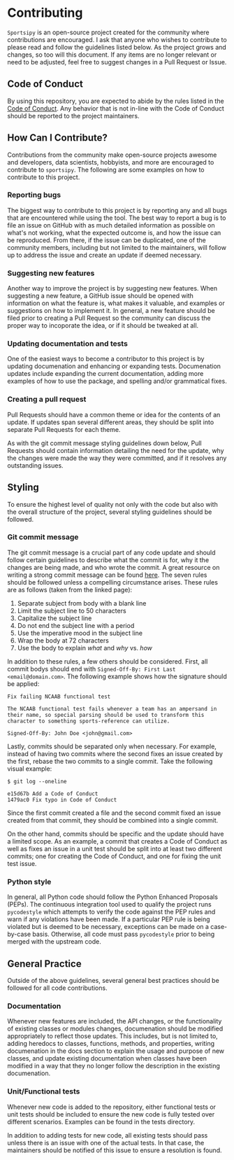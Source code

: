 # Contributing

`Sportsipy` is an open-source project created for the community where
contributions are encouraged. I ask that anyone who wishes to contribute to
please read and follow the guidelines listed below. As the project grows and
changes, so too will this document. If any items are no longer relevant or need
to be adjusted, feel free to suggest changes in a Pull Request or Issue.

## Code of Conduct

By using this repository, you are expected to abide by the rules listed in the
[Code of Conduct](CODE_OF_CONDUCT.md). Any behavior that is not in-line with the
Code of Conduct should be reported to the project maintainers.

## How Can I Contribute?

Contributions from the community make open-source projects awesome and
developers, data scientists, hobbyists, and more are encouraged to contribute to
`sportsipy`. The following are some examples on how to contribute to this
project.

### Reporting bugs

The biggest way to contribute to this project is by reporting any and all bugs
that are encountered while using the tool. The best way to report a bug is to
file an issue on GitHub with as much detailed information as possible on what's
not working, what the expected outcome is, and how the issue can be reproduced.
From there, if the issue can be duplicated, one of the community members,
including but not limited to the maintainers, will follow up to address the
issue and create an update if deemed necessary.

### Suggesting new features

Another way to improve the project is by suggesting new features. When
suggesting a new feature, a GitHub issue should be opened with information on
what the feature is, what makes it valuable, and examples or suggestions on how
to implement it. In general, a new feature should be filed prior to creating a
Pull Request so the community can discuss the proper way to incoporate the idea,
or if it should be tweaked at all.

### Updating documentation and tests

One of the easiest ways to become a contributor to this project is by updating
documenation and enhancing or expanding tests. Documenation updates include
expanding the current documentation, adding more examples of how to use the
package, and spelling and/or grammatical fixes.

### Creating a pull request

Pull Requests should have a common theme or idea for the contents of an update.
If updates span several different areas, they should be split into separate Pull
Requests for each theme.

As with the git commit message styling guidelines down below, Pull Requests
should contain information detailing the need for the update, why the changes
were made the way they were committed, and if it resolves any outstanding
issues.

## Styling

To ensure the highest level of quality not only with the code but also with the
overall structure of the project, several styling guidelines should be followed.

### Git commit message

The git commit message is a crucial part of any code update and should follow
certain guidelines to describe what the commit is for, why it the changes are
being made, and who wrote the commit. A great resource on writing a strong
commit message can be found [here](https://chris.beams.io/posts/git-commit/).
The seven rules should be followed unless a compelling circumstance arises.
These rules are as follows (taken from the linked page):

  1. Separate subject from body with a blank line
  2. Limit the subject line to 50 characters
  3. Capitalize the subject line
  4. Do not end the subject line with a period
  5. Use the imperative mood in the subject line
  6. Wrap the body at 72 characters
  7. Use the body to explain _what_ and _why_ vs. _how_

In addition to these rules, a few others should be considered. First, all commit
bodys should end with `Signed-Off-By: First Last <email@domain.com>`. The
following example shows how the signature should be applied:

```text
Fix failing NCAAB functional test

The NCAAB functional test fails whenever a team has an ampersand in
their name, so special parsing should be used to transform this
character to something sports-reference can utilize.

Signed-Off-By: John Doe <john@gmail.com>
```

Lastly, commits should be separated only when necessary. For example, instead of
having two commits where the second fixes an issue created by the first, rebase
the two commits to a single commit. Take the following visual example:

```text
$ git log --oneline

e15d67b Add a Code of Conduct
1479ac0 Fix typo in Code of Conduct
```

Since the first commit created a file and the second commit fixed an issue
created from that commit, they should be combined into a single commit.

On the other hand, commits should be specific and the update should have a
limited scope. As an example, a commit that creates a Code of Conduct as well as
fixes an issue in a unit test should be split into at least two different
commits; one for creating the Code of Conduct, and one for fixing the unit test
issue.

### Python style

In general, all Python code should follow the Python Enhanced Proposals (PEPs).
The continuous integration tool used to qualify the project runs `pycodestyle`
which attempts to verify the code against the PEP rules and warn if any
violations have been made. If a particular PEP rule is being violated but is
deemed to be necessary, exceptions can be made on a case-by-case basis.
Otherwise, all code must pass `pycodestyle` prior to being merged with the
upstream code.

## General Practice

Outside of the above guidelines, several general best practices should be
followed for all code contributions.

### Documentation

Whenever new features are included, the API changes, or the functionality of
existing classes or modules changes, documenation should be modified
appropriately to reflect those updates. This includes, but is not limited to,
adding heredocs to classes, functions, methods, and properties, writing
documenation in the docs section to explain the usage and purpose of new
classes, and update existing documentation when classes have been modified in a
way that they no longer follow the description in the existing documenation.

### Unit/Functional tests

Whenever new code is added to the repository, either functional tests or unit
tests should be included to ensure the new code is fully tested over different
scenarios. Examples can be found in the tests directory.

In addition to adding tests for new code, all existing tests should pass unless
there is an issue with one of the actual tests. In that case, the maintainers
should be notified of this issue to ensure a resolution is found.
